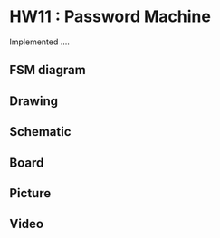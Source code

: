 # HW11 : Password Machine

Implemented ....

## FSM diagram

## Drawing

## Schematic

## Board

## Picture

## Video

